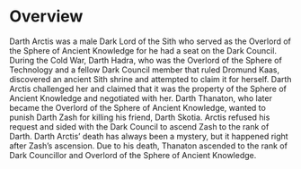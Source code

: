 # Overview

Darth Arctis was a male Dark Lord of the Sith who served as the Overlord of the Sphere of Ancient Knowledge for he had a seat on the Dark Council.
During the Cold War, Darth Hadra, who was the Overlord of the Sphere of Technology and a fellow Dark Council member that ruled Dromund Kaas, discovered an ancient Sith shrine and attempted to claim it for herself.
Darth Arctis challenged her and claimed that it was the property of the Sphere of Ancient Knowledge and negotiated with her.
Darth Thanaton, who later became the Overlord of the Sphere of Ancient Knowledge, wanted to punish Darth Zash for killing his friend, Darth Skotia.
Arctis refused his request and sided with the Dark Council to ascend Zash to the rank of Darth.
Darth Arctis’ death has always been a mystery, but it happened right after Zash’s ascension.
Due to his death, Thanaton ascended to the rank of Dark Councillor and Overlord of the Sphere of Ancient Knowledge.
